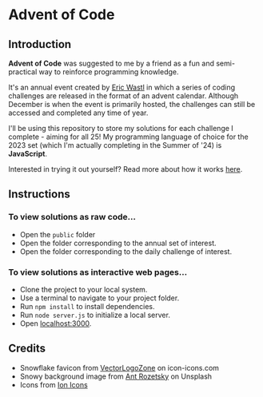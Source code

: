 # Advent of Code

## Introduction

**Advent of Code** was suggested to me by a friend as a fun and semi-practical way to reinforce programming knowledge.

It's an annual event created by [Eric Wastl](https://github.com/topaz) in which a series of coding challenges are released in the format of an advent calendar. Although December is when the event is primarily hosted, the challenges can still be accessed and completed any time of year.

I'll be using this repository to store my solutions for each challenge I complete - aiming for all 25! My programming language of choice for the 2023 set (which I'm actually completing in the Summer of '24) is **JavaScript**.

Interested in trying it out yourself? Read more about how it works [here](https://adventofcode.com/2023/about).

## Instructions

### To view solutions as raw code...

* Open the `public` folder
* Open the folder corresponding to the annual set of interest.
* Open the folder corresponding to the daily challenge of interest.

### To view solutions as interactive web pages...

* Clone the project to your local system.
* Use a terminal to navigate to your project folder.
* Run `npm install` to install dependencies.
* Run `node server.js` to initialize a local server.
* Open [localhost:3000](localhost:3000).

## Credits

* Snowflake favicon from [VectorLogoZone](https://icon-icons.com/pack/Vector-Logo/2699) on icon-icons.com
* Snowy background image from [Ant Rozetsky](https://unsplash.com/@rozetsky) on Unsplash
* Icons from [Ion Icons](https://ionic.io/ionicons)
